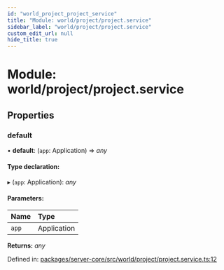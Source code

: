 ```yaml
---
id: "world_project_project_service"
title: "Module: world/project/project.service"
sidebar_label: "world/project/project.service"
custom_edit_url: null
hide_title: true
---
```


# Module: world/project/project.service

## Properties

### default

• **default**: (`app`: Application) => *any*

#### Type declaration:

▸ (`app`: Application): *any*

#### Parameters:

| Name | Type |
| :------ | :------ |
| `app` | Application |

**Returns:** *any*

Defined in: [packages/server-core/src/world/project/project.service.ts:12](https://github.com/xr3ngine/xr3ngine/blob/2d83606b6/packages/server-core/src/world/project/project.service.ts#L12)
